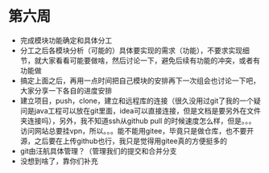 # 第六周

- 完成模块功能确定和具体分工
- 分工之后各模块分析（可能的）具体要实现的需求（功能），不要求实现细节，就大家看看可能要做啥，然后讨论一下，避免后续有功能的冲突，或者有功能做
- 搞定上面之后，再用一点时间把自己模块的安排再下一次组会也讨论一下吧，大家分享一下各自的进度安排
- 建立项目，push，clone，建立和远程库的连接（很久没用过git了我的一个疑问是java工程可以放在git里面，idea可以直接连接，但是文档是要另外在文件夹连接吗），另外，我不知道ssh从github pull 的时候速度怎么样，但是。。。访问网站总要挂vpn，所以。。。能不能用gitee，毕竟只是做仓库，也不要开源，之后要在上传github也行，我只是觉得用gitee真的方便挺多的
- git由汪航具体管理？（管理我们的提交和合并分支
- 没想到啥了，靠你们补充